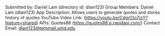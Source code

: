 Submitted by: Daniel Lam (directory id: dlam123)
Group Members: Daniel Lam (dlam123)
App Description: Allows users to generate quotes and stores history of quotes
YouTube Video Link: (https://youtu.be/CdgrCto7izY?feature=shared)
APIs: Quotes88 (https://quotes88.p.rapidapi.com/)
Contact Email: dlam123@terpmail.umd.edu